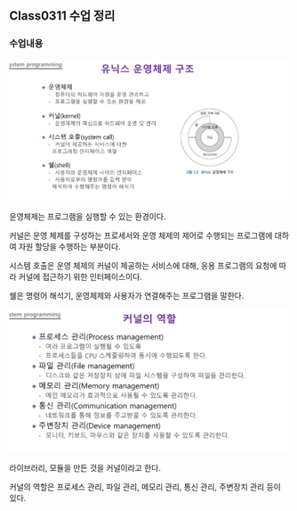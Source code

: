 ## Class0311 수업 정리

### 수업내용
<img width="800" src="./img/unix.jpg" alt="HTML" >
<p>운영체제는 프로그램을 실행할 수 있는 환경이다.</p>
<p>커널은 운영 체제를 구성하는 프로세서와 운영 체제의 제어로 수행되는 프로그램에 대하여 자원 할당을 수행하는 부분이다.</p>
<p>시스템 호출은 운영 체제의 커널이 제공하는 서비스에 대해, 응용 프로그램의 요청에 따라 커널에 접근하기 위한 인터페이스이다.</p>
<p>쉘은 명령어 해석기, 운영체제와 사용자가 연결해주는 프로그램을 말한다. </p>

<img width="800" src="./img/kernel.jpg" alt="HTML" >
<p>라이브러리, 모듈을 만든 것을 커널이라고 한다.<br></p>
<p>커널의 역할은 프로세스 관리, 파일 관리, 메모리 관리, 통신 관리, 주변장치 관리 등이 있다.</p>
